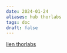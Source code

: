 ```yaml
---
date: 2024-01-24
aliases: hub thorlabs
tags: doc 
draft: false
---
```


[lien thorlabs](https://www.thorlabs.com/newgrouppage9.cfm?objectgroup_id=2424)

